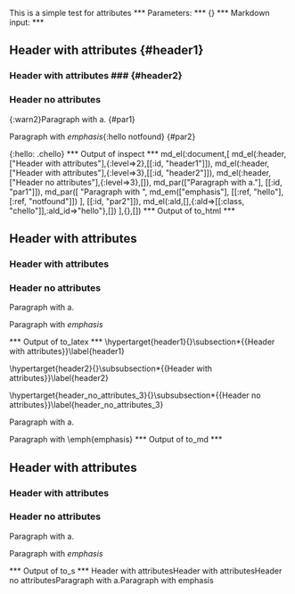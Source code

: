 This is a simple test for attributes
*** Parameters: ***
{}
*** Markdown input: ***

Header with attributes	{#header1}	
----------------------

### Header with attributes ###	{#header2}	

### Header no attributes ###

{:warn2}Paragraph with a.
{#par1}

Paragraph with *emphasis*{:hello notfound}
   {#par2}

{:hello: .chello}
*** Output of inspect ***
md_el(:document,[
	md_el(:header,["Header with attributes"],{:level=>2},[[:id, "header1"]]),
	md_el(:header,["Header with attributes"],{:level=>3},[[:id, "header2"]]),
	md_el(:header,["Header no attributes"],{:level=>3},[]),
	md_par(["Paragraph with a."], [[:id, "par1"]]),
	md_par([
		"Paragraph with ",
		md_em(["emphasis"], [[:ref, "hello"], [:ref, "notfound"]])
	], [[:id, "par2"]]),
	md_el(:ald,[],{:ald=>[[:class, "chello"]],:ald_id=>"hello"},[])
],{},[])
*** Output of to_html ***
<h2 id="header1">Header with attributes</h2>

<h3 id="header2">Header with attributes</h3>

<h3 id="header_no_attributes_3">Header no attributes</h3>

<p id="par1">Paragraph with a.</p>

<p id="par2">Paragraph with <em class="chello">emphasis</em></p>
*** Output of to_latex ***
\hypertarget{header1}{}\subsection*{{Header with attributes}}\label{header1}

\hypertarget{header2}{}\subsubsection*{{Header with attributes}}\label{header2}

\hypertarget{header_no_attributes_3}{}\subsubsection*{{Header no attributes}}\label{header_no_attributes_3}

Paragraph with a.

Paragraph with \emph{emphasis}
*** Output of to_md ***

## Header with attributes ##

### Header with attributes ###

### Header no attributes ###

Paragraph with a.

Paragraph with *emphasis*

*** Output of to_s ***
Header with attributesHeader with attributesHeader no attributesParagraph with a.Paragraph with emphasis
